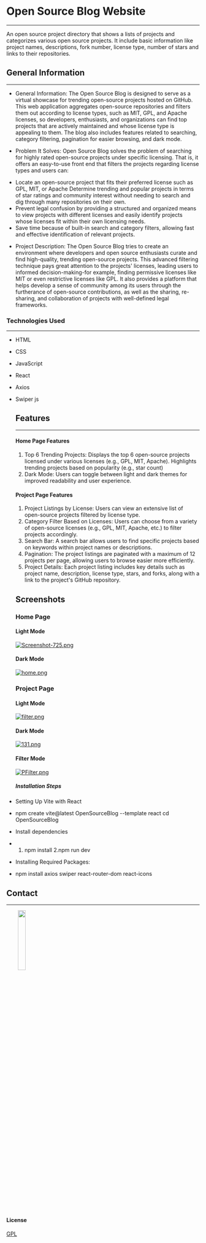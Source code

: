 ## <h1>Open Source Blog Website</h1>
<hr><p>An open source project directory that shows a lists of projects and categorizes various open source projects. It include basic information like project names, descriptions, fork number, license type, number of stars and links to their repositories.</p><h2>General Information</h2>
<hr><ul>
<li>General Information:
The Open Source Blog is designed to serve as a virtual showcase for trending open-source projects hosted on GitHub. This web application aggregates open-source repositories and filters them out according to license types, such as MIT, GPL, and Apache licenses, so developers, enthusiasts, and organizations can find top projects that are actively maintained and whose license type is appealing to them. The blog also includes features related to searching, category filtering, pagination for easier browsing, and dark mode.</li>
</ul><ul>
<li>Problem It Solves:
Open Source Blog solves the problem of searching for highly rated open-source projects under specific licensing. That is, it offers an easy-to-use front end that filters the projects regarding license types and users can:</li>
</ul>
<ul>
<li>Locate an open-source project that fits their preferred license such as GPL, MIT, or Apache
Determine trending and popular projects in terms of star ratings and community interest without needing to search and dig through many repositories on their own.</li>
<li>Prevent legal confusion by providing a structured and organized means to view projects with different licenses and easily identify projects whose licenses fit within their own licensing needs.</li>
<li>Save time because of built-in search and category filters, allowing fast and effective identification of relevant projects.</li>
</ul><ul>
<li>Project Description:
The Open Source Blog tries to create an environment where developers and open source enthusiasts curate and find high-quality, trending open-source projects. This advanced filtering technique pays great attention to the projects' licenses, leading users to informed decision-making-for example, finding permissive licenses like MIT or even restrictive licenses like GPL. It also provides a platform that helps develop a sense of community among its users through the furtherance of open-source contributions, as well as the sharing, re-sharing, and collaboration of projects with well-defined legal frameworks.</li>
</ul>

### Technologies Used
<hr><ul>
<li>HTML</li>
</ul><ul>
<li>CSS</li>
</ul><ul>
<li>JavaScript</li>
</ul><ul>
<li>React</li>
</ul><ul>
<li>Axios</li>
</ul><ul>
<li>Swiper js</li>
</ul><ul>



### <h2>Features</h2>
<hr>


#### Home Page Features
<ol>
  <li> Top 6 Trending Projects:  Displays the top 6 open-source projects licensed under various licenses (e.g., GPL, MIT, Apache). Highlights trending projects based on popularity (e.g., star count) </li>

  <li>
  Dark Mode:  Users can toggle between light and dark themes for improved readability and user experience.</

  </li>
</ol>



#### Project Page Features

<ol>
<li>Project Listings by License:  Users can view an extensive list of open-source projects filtered by license type.</li>

<li>Category Filter Based on Licenses:  Users can choose from a variety of open-source licenses (e.g., GPL, MIT, Apache, etc.) to filter projects accordingly.</li>

<li>Search Bar:  A search bar allows users to find specific projects based on keywords within project names or descriptions.</li>

<li>Pagination:  The project listings are paginated with a maximum of 12 projects per page, allowing users to browse easier more efficiently.</li>

<li>Project Details:  Each project listing includes key details such as project name, description, license type, stars, and forks, along with a link to the project's GitHub repository.</li>

</ol>





## Screenshots
### **Home Page**
#### Light Mode
[![Screenshot-725.png](https://i.postimg.cc/wjRJkprT/Screenshot-725.png)](https://postimg.cc/BjsXqdsd)

#### Dark Mode
[![home.png](https://i.postimg.cc/3wRwZCNj/home.png)](https://postimg.cc/jDpKxfzC)

### **Project Page**

#### Light Mode
[![filter.png](https://i.postimg.cc/XYnqr00z/filter.png)](https://postimg.cc/bsFp5Wrx)

#### Dark Mode
[![131.png](https://i.postimg.cc/Cx0BbqbJ/131.png)](https://postimg.cc/Lny8phCZ)


#### Filter Mode
[![PFilter.png](https://i.postimg.cc/LsTzJV7z/PFilter.png)](https://postimg.cc/XZrZh9nJ)





#### <h5>Installation Steps</h5>

<li>Setting Up Vite with React</li>
</ul><ul>
<li>npm create vite@latest OpenSourceBlog --template react cd OpenSourceBlog</li>
</ul><ul>
<li>Install dependencies</li>
</ul><ul>
<li>
<ol>
<li>npm install 2.npm run dev</li>
</ol>
</li>
</ul><ul>
<li>Installing Required Packages:</li>
</ul><ul>
<li>npm install axios swiper react-router-dom react-icons</li>

</ul>

#### <h2>Contact</h2>
<hr><p><span style="margin-right: 30px;"></span><a href="https://github.com/mideyolu"><img target="_blank" src="https://cdn.jsdelivr.net/gh/devicons/devicon/icons/github/github-original.svg" style="width: 20%;"></a></p>



#### License
[GPL](https://www.gnu.org/licenses/gpl-3.0.html)
